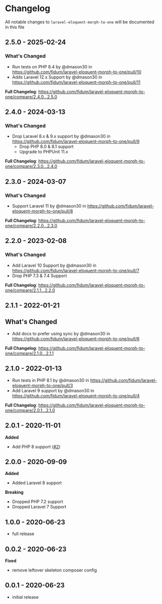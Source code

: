 # Changelog

All notable changes to `laravel-eloquent-morph-to-one` will be documented in this file

## 2.5.0 - 2025-02-24

### What's Changed

* Run tests on PHP 8.4 by @dmason30 in https://github.com/fidum/laravel-eloquent-morph-to-one/pull/10
* Adds Laravel 12.x Support by @dmason30 in https://github.com/fidum/laravel-eloquent-morph-to-one/pull/11

**Full Changelog**: https://github.com/fidum/laravel-eloquent-morph-to-one/compare/2.4.0...2.5.0

## 2.4.0 - 2024-03-13

### What's Changed

* Drop Laravel 8.x & 9.x support by @dmason30 in https://github.com/fidum/laravel-eloquent-morph-to-one/pull/9
  * Drop PHP 8.0 & 8.1 support
  * Upgrade to PHPUnit 11.x
  

**Full Changelog**: https://github.com/fidum/laravel-eloquent-morph-to-one/compare/2.3.0...2.4.0

## 2.3.0 - 2024-03-07

### What's Changed

* Support Laravel 11 by @dmason30 in https://github.com/fidum/laravel-eloquent-morph-to-one/pull/8

**Full Changelog**: https://github.com/fidum/laravel-eloquent-morph-to-one/compare/2.2.0...2.3.0

## 2.2.0 - 2023-02-08

### What's Changed

- Add Laravel 10 Support by @dmason30 in https://github.com/fidum/laravel-eloquent-morph-to-one/pull/7
- Drop PHP 7.3 & 7.4 Support

**Full Changelog**: https://github.com/fidum/laravel-eloquent-morph-to-one/compare/2.1.1...2.2.0

## 2.1.1 - 2022-01-21

## What's Changed

- Add docs to prefer using sync by @dmason30 in https://github.com/fidum/laravel-eloquent-morph-to-one/pull/6

**Full Changelog**: https://github.com/fidum/laravel-eloquent-morph-to-one/compare/2.1.0...2.1.1

## 2.1.0 - 2022-01-13

- Run tests in PHP 8.1 by @dmason30 in https://github.com/fidum/laravel-eloquent-morph-to-one/pull/3
- Add Laravel 9 support by @dmason30 in https://github.com/fidum/laravel-eloquent-morph-to-one/pull/4

**Full Changelog**: https://github.com/fidum/laravel-eloquent-morph-to-one/compare/2.0.1...2.1.0

## 2.0.1 - 2020-11-01

**Added**

- Add PHP 8 support ([#2](https://github.com/fidum/laravel-eloquent-morph-to-one/pull/2))

## 2.0.0 - 2020-09-09

**Added**

- Added Laravel 8 support

**Breaking**

- Dropped PHP 7.2 support
- Dropped Laravel 7 Support

## 1.0.0 - 2020-06-23

- full release

## 0.0.2 - 2020-06-23

**Fixed**

- remove leftover skeleton composer config

## 0.0.1 - 2020-06-23

- initial release

